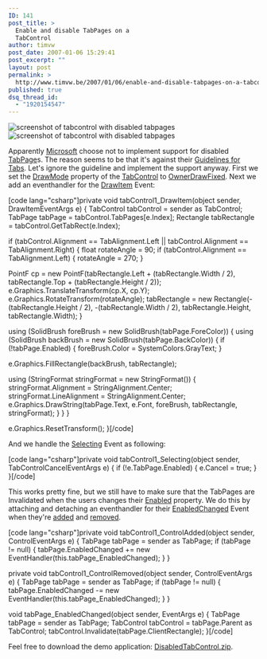 ```yaml
---
ID: 141
post_title: >
  Enable and disable TabPages on a
  TabControl
author: timvw
post_date: 2007-01-06 15:29:41
post_excerpt: ""
layout: post
permalink: >
  http://www.timvw.be/2007/01/06/enable-and-disable-tabpages-on-a-tabcontrol/
published: true
dsq_thread_id:
  - "1920154547"
---
```

<img src="http://www.timvw.be/wp-content/images/disabled-tabcontrol-1.gif" alt="screenshot of tabcontrol with disabled tabpages"/>
<img src="http://www.timvw.be/wp-content/images/disabled-tabcontrol-2.gif" alt="screenshot of tabcontrol with disabled tabpages"/>
<p>Apparently <a href="http://www.microsoft.com">Microsoft</a> choose not to implement support for disabled <a href="http://msdn2.microsoft.com/en-us/library/system.windows.forms.tabpage.aspx">TabPage</a>s. The reason seems to be that it's against their <a href="http://msdn2.microsoft.com/en-us/library/aa511493.aspx">Guidelines for Tabs</a>. Let's ignore the guideline and implement the support anyway. First we set the <a href="http://msdn2.microsoft.com/en-us/library/system.windows.forms.tabcontrol.drawmode.aspx">DrawMode</a> property of the <a href="http://msdn2.microsoft.com/en-us/library/system.windows.forms.tabcontrol.aspx">TabControl</a> to <a href="http://msdn2.microsoft.com/en-us/library/system.windows.forms.tabdrawmode.aspx">OwnerDrawFixed</a>. Next we add an eventhandler for the <a href="http://msdn2.microsoft.com/en-us/library/system.windows.forms.tabcontrol.drawitem.aspx">DrawItem</a> Event:</p>
[code lang="csharp"]private void tabControl1_DrawItem(object sender, DrawItemEventArgs e)
{
 TabControl tabControl = sender as TabControl;
 TabPage tabPage = tabControl.TabPages[e.Index];
 Rectangle tabRectangle = tabControl.GetTabRect(e.Index);

 if (tabControl.Alignment == TabAlignment.Left || tabControl.Alignment == TabAlignment.Right)
 {
  float rotateAngle = 90;
  if (tabControl.Alignment == TabAlignment.Left)
  {
   rotateAngle = 270;
  }

  PointF cp = new PointF(tabRectangle.Left + (tabRectangle.Width / 2), tabRectangle.Top + (tabRectangle.Height / 2));
  e.Graphics.TranslateTransform(cp.X, cp.Y);
  e.Graphics.RotateTransform(rotateAngle);
  tabRectangle = new Rectangle(-(tabRectangle.Height / 2), -(tabRectangle.Width / 2), tabRectangle.Height, tabRectangle.Width);
 }

 using (SolidBrush foreBrush = new SolidBrush(tabPage.ForeColor))
 {
  using (SolidBrush backBrush = new SolidBrush(tabPage.BackColor))
  {
   if (!tabPage.Enabled)
   {
    foreBrush.Color = SystemColors.GrayText;
   }

   e.Graphics.FillRectangle(backBrush, tabRectangle);

   using (StringFormat stringFormat = new StringFormat())
   {
    stringFormat.Alignment = StringAlignment.Center;
    stringFormat.LineAlignment = StringAlignment.Center;
    e.Graphics.DrawString(tabPage.Text, e.Font, foreBrush, tabRectangle, stringFormat);
   }
  }
 }

 e.Graphics.ResetTransform();
}[/code]
<p>And we handle the <a href="http://msdn2.microsoft.com/en-us/library/system.windows.forms.tabcontrol.selecting.aspx">Selecting</a> Event as following:</p>
[code lang="csharp"]private void tabControl1_Selecting(object sender, TabControlCancelEventArgs e)
{
 if (!e.TabPage.Enabled)
 {
  e.Cancel = true;
 }
}[/code]
<p>This works pretty fine, but we still have to make sure that the TabPages are Invalidated when the users changes their <a href="http://msdn2.microsoft.com/en-us/library/system.windows.forms.control.enabled.aspx">Enabled</a> property. We do this by attaching and detaching an eventhandler for their <a href="http://msdn2.microsoft.com/en-us/library/system.windows.forms.control.enabledchanged.aspx">EnabledChanged</a> Event when they're <a href="http://msdn2.microsoft.com/en-us/library/system.windows.forms.control.controladded.aspx">added</a> and <a href="http://msdn2.microsoft.com/en-us/library/system.windows.forms.control.controlremoved.aspx">removed</a>.</p>
[code lang="csharp"]private void tabControl1_ControlAdded(object sender, ControlEventArgs e)
{
 TabPage tabPage = sender as TabPage;
 if (tabPage != null)
 {
  tabPage.EnabledChanged += new EventHandler(this.tabPage_EnabledChanged);
 }
}

private void tabControl1_ControlRemoved(object sender, ControlEventArgs e)
{
 TabPage tabPage = sender as TabPage;
 if (tabPage != null)
 {
  tabPage.EnabledChanged -= new EventHandler(this.tabPage_EnabledChanged);
 }
}

void tabPage_EnabledChanged(object sender, EventArgs e)
{
 TabPage tabPage = sender as TabPage;
 TabControl tabControl = tabPage.Parent as TabControl;
 tabControl.Invalidate(tabPage.ClientRectangle);
}[/code]
<p>Feel free to download the demo application: <a href="http://www.timvw.be/wp-content/code/csharp/DisabledTabControl.zip">DisabledTabControl.zip</a>.</p>